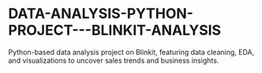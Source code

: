 # DATA-ANALYSIS-PYTHON-PROJECT---BLINKIT-ANALYSIS
Python-based data analysis project on Blinkit, featuring data cleaning, EDA, and visualizations to uncover sales trends and business insights.
